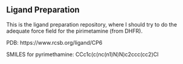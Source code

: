 ## Ligand Preparation
This is the ligand preparation repository, where I should try to do the adequate force field for the pirimetamine (from DHFR).
<p>
PDB: https://www.rcsb.org/ligand/CP6<p>
SMILES for pyrimethamine: CCc1c(c(nc(n1)N)N)c2ccc(cc2)Cl
